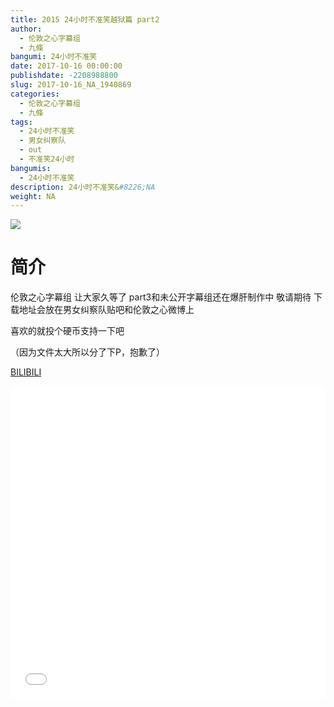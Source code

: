 ```yaml
---
title: 2015 24小时不准笑越狱篇 part2
author: 
  - 伦敦之心字幕组
  - 九條
bangumi: 24小时不准笑
date: 2017-10-16 00:00:00
publishdate: -2208988800
slug: 2017-10-16_NA_1940869
categories: 
  - 伦敦之心字幕组
  - 九條
tags: 
  - 24小时不准笑
  - 男女纠察队
  - out
  - 不准笑24小时
bangumis: 
  - 24小时不准笑
description: 24小时不准笑&#8226;NA
weight: NA
---
```


![](https://i.imgur.com/Q7iyLSl.jpg)

# 简介  
伦敦之心字幕组 让大家久等了 part3和未公开字幕组还在爆肝制作中 敬请期待  下载地址会放在男女纠察队贴吧和伦敦之心微博上


喜欢的就投个硬币支持一下吧


（因为文件太大所以分了下P，抱歉了）

  [BILIBILI](https://www.bilibili.com/video/av1940869/)


  <iframe src="//www.bilibili.com/html/html5player.html?cid=2998900&aid=1940869" width="100%" height="500" frameborder="0" allowfullscreen="allowfullscreen"></iframe>
